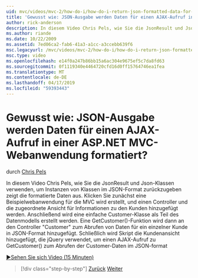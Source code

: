 ```yaml
---
uid: mvc/videos/mvc-2/how-do-i/how-do-i-return-json-formatted-data-for-an-ajax-call-in-an-aspnet-mvc-web-application
title: 'Gewusst wie: JSON-Ausgabe werden Daten für einen AJAX-Aufruf in einer ASP.NET MVC-Webanwendung formatiert? | Microsoft-Dokumentation'
author: rick-anderson
description: In diesem Video Chris Pels, wie Sie die JsonResult und Json-Klassen verwenden, um Instanzen von Klassen im JSON-Format zurückzugeben zeigt die formatierte Daten aus. Zunächst ein Beispiel für MVC-web-Anwendung...
ms.author: riande
ms.date: 10/22/2009
ms.assetid: 7ed06ca2-fab6-41a3-a1cc-a3ccebb639f6
msc.legacyurl: /mvc/videos/mvc-2/how-do-i/how-do-i-return-json-formatted-data-for-an-ajax-call-in-an-aspnet-mvc-web-application
msc.type: video
ms.openlocfilehash: e14f0a247b86bb15a6ac304e9675ef5c7da8fd63
ms.sourcegitcommit: 0f1119340e4464720cfd16d0ff15764746ea1fea
ms.translationtype: MT
ms.contentlocale: de-DE
ms.lasthandoff: 04/17/2019
ms.locfileid: "59393443"
---
```

# <a name="how-do-i-return-json-formatted-data-for-an-ajax-call-in-an-aspnet-mvc-web-application"></a>Gewusst wie: JSON-Ausgabe werden Daten für einen AJAX-Aufruf in einer ASP.NET MVC-Webanwendung formatiert?

durch [Chris Pels](https://twitter.com/chrispels)

In diesem Video Chris Pels, wie Sie die JsonResult und Json-Klassen verwenden, um Instanzen von Klassen im JSON-Format zurückzugeben zeigt die formatierte Daten aus. Klicken Sie zunächst eine Beispielwebanwendung für die MVC wird erstellt, und einen Controller und die zugeordnete Ansicht für Informationen zu den Kunden hinzugefügt werden. Anschließend wird eine einfache Customer-Klasse als Teil des Datenmodells erstellt werden. Eine GetCustomer()-Funktion wird dann an den Controller "Customer" zum Abrufen von Daten für ein einzelner Kunde in JSON-Format hinzugefügt. Schließlich wird Skript die Kundenansicht hinzugefügt, die jQuery verwendet, um einen AJAX-Aufruf zu GetCustomer() zum Abrufen der Customer-Daten im JSON-format

[&#9654;Sehen Sie sich Video (15 Minuten)](https://channel9.msdn.com/Blogs/ASP-NET-Site-Videos/how-do-i-return-json-formatted-data-for-an-ajax-call-in-an-aspnet-mvc-web-application)

> [!div class="step-by-step"]
> [Zurück](aspnet-mvc-how-10-minute-technical-video-for-developers.md)
> [Weiter](how-do-i-work-with-data-in-aspnet-mvc-partial-views.md)
